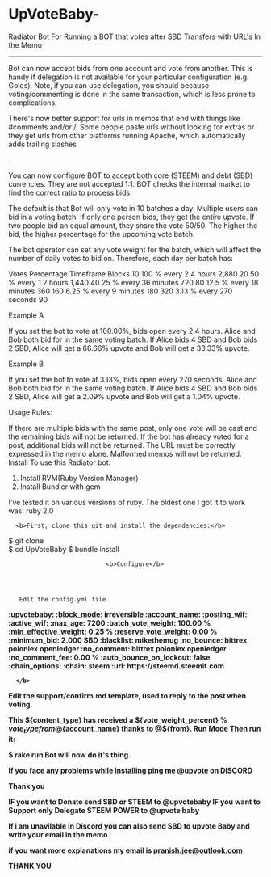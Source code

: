 # UpVoteBaby-
Radiator Bot For Running a BOT that votes after SBD Transfers with URL's In the Memo


_________________________________________________________________________________________________________________________________________

Bot can now accept bids from one account and vote from another. This is handy if delegation is not available for your particular configuration (e.g. Golos). Note, if you can use delegation, you should because voting/commenting is done in the same transaction, which is less prone to complications.




There's now better support for urls in memos that end with things like #comments and/or /. Some people paste urls without looking for extras or they get urls from other platforms running Apache, which automatically adds trailing slashes

.

You can now configure BOT to accept both core (STEEM) and debt (SBD) currencies. They are not accepted 1:1. BOT checks the internal market to find the correct ratio to process bids.







The default is that Bot will only vote in 10 batches a day. Multiple users can bid in a voting batch. 
If only one person bids, they get the entire upvote. 
If two people bid an equal amount, they share the vote 50/50. 
The higher the bid, the higher percentage for the upcoming vote batch.

The bot operator can set any vote weight for the batch, which will affect the number of daily votes to bid on. Therefore, each day per batch has:

Votes	Percentage	       Timeframe	               Blocks
10	100 %	           every 2.4 hours	        2,880
20	50 %	           every 1.2 hours	        1,440
40	25 %	           every 36 minutes	        720
80	12.5 %	     every 18 minutes	        360
160	6.25 %	     every 9 minutes	        180
320	3.13 %	     every 270 seconds	        90



Example A

If you set the bot to vote at 100.00%, bids open every 2.4 hours. Alice and Bob both bid for in the same voting batch. If Alice bids 4 SBD and Bob bids 2 SBD, Alice will get a 66.66% upvote and Bob will get a 33.33% upvote.

Example B

If you set the bot to vote at 3.13%, bids open every 270 seconds. Alice and Bob both bid for in the same voting batch. If Alice bids 4 SBD and Bob bids 2 SBD, Alice will get a 2.09% upvote and Bob will get a 1.04% upvote.


Usage Rules:

If there are multiple bids with the same post, only one vote will be cast and the remaining bids will not be returned.
If the bot has already voted for a post, additional bids will not be returned.
The URL must be correctly expressed in the memo alone. Malformed memos will not be returned.
Install
To use this Radiator bot:
1) Install RVM(Ruby Version Manager)
2) Install Bundler with gem

I've tested it on various versions of ruby. The oldest one I got it to work was: ruby 2.0 



      <b>First, clone this git and install the dependencies:</b>



$ git clone  
$ cd UpVoteBaby
$ bundle install



                               <b>Configure</b>




       Edit the config.yml file.
<b>
:upvotebaby:
  :block_mode: irreversible
  :account_name: <voting account name here>
  :posting_wif: <posting wif here>
  :active_wif: <active wif here>
  :max_age: 7200
  :batch_vote_weight: 100.00 %
  :min_effective_weight: 0.25 %
  :reserve_vote_weight: 0.00 %
  :minimum_bid: 2.000 SBD
  :blacklist: mikethemug
  :no_bounce: bittrex poloniex openledger
  :no_comment: bittrex poloniex openledger
  :no_comment_fee: 0.00 %
  :auto_bounce_on_lockout: false
:chain_options:
  :chain: steem
  :url: https://steemd.steemit.com
      
      </b>
Edit the support/confirm.md template, used to reply to the post when voting.

This ${content_type} has received a ${vote_weight_percent} % ${vote_type} from @${account_name} thanks to @${from}.
Run Mode
Then run it:

$ rake run
Bot will now do it's thing. 



If you face any problems while installing  ping me @upvote on DISCORD   



Thank you 

IF you want to Donate   send SBD or STEEM to @upvotebaby 
IF you want to Support only  Delegate STEEM POWER to @upvote baby 

If i am unavilable in Discord   you can also send SBD to upvote Baby and write your email in the memo   

if you want more explanations  my email is pranish.jee@outlook.com


THANK YOU

